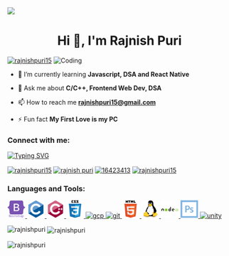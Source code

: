 <img src="https://doy2mn9upadnk.cloudfront.net/uploads/default/original/4X/0/2/a/02a4b92048705c6530bc0c6a48d2cf9fcb6a74d9.gif">
<h1 align="center">Hi 👋, I'm Rajnish Puri</h1>
<img align="right" alt="Coding" width="400" src="https://miro.medium.com/max/1785/0*7Q3yvSIv_t0ioJ-Z.gif">


<p align="left"> <a href="https://twitter.com/rajnishpuri15" target="blank"><img src="https://img.shields.io/twitter/follow/rajnishpuri15?logo=twitter&style=for-the-badge" alt="rajnishpuri15" /></a> </p>

- 🌱 I’m currently learning **Javascript, DSA and React Native**

- 💬 Ask me about **C/C++, Frontend Web Dev, DSA**

- 📫 How to reach me **rajnishpuri15@gmail.com**

- ⚡ Fun fact **My First Love is my PC**

<h3 align="left">Connect with me:</h3>

[![Typing SVG](https://readme-typing-svg.herokuapp.com?font=Goldman&color=%2360E126&size=40&duration=3000&center=true&vCenter=true&lines=PROGRAMMER;WEB+DEVELOPER;SOFTWARE+DEV;LEARNER;GEARHEAD;VIDEO+EDITOR)](https://git.io/typing-svg)

<p align="left">
<a href="https://twitter.com/rajnishpuri15" target="blank"><img align="center" src="https://raw.githubusercontent.com/rahuldkjain/github-profile-readme-generator/master/src/images/icons/Social/twitter.svg" alt="rajnishpuri15" height="30" width="40" /></a>
<a href="https://linkedin.com/in/rajnish puri" target="blank"><img align="center" src="https://raw.githubusercontent.com/rahuldkjain/github-profile-readme-generator/master/src/images/icons/Social/linked-in-alt.svg" alt="rajnish puri" height="30" width="40" /></a>
<a href="https://stackoverflow.com/users/16423413" target="blank"><img align="center" src="https://raw.githubusercontent.com/rahuldkjain/github-profile-readme-generator/master/src/images/icons/Social/stack-overflow.svg" alt="16423413" height="30" width="40" /></a>
<a href="https://auth.geeksforgeeks.org/user/rajnishpuri15" target="blank"><img align="center" src="https://raw.githubusercontent.com/rahuldkjain/github-profile-readme-generator/master/src/images/icons/Social/geeks-for-geeks.svg" alt="rajnishpuri15" height="30" width="40" /></a>
</p>

<h3 align="left">Languages and Tools:</h3>
<p align="left"> <a href="https://getbootstrap.com" target="_blank" rel="noreferrer"> <img src="https://raw.githubusercontent.com/devicons/devicon/master/icons/bootstrap/bootstrap-plain-wordmark.svg" alt="bootstrap" width="40" height="40"/> </a> <a href="https://www.cprogramming.com/" target="_blank" rel="noreferrer"> <img src="https://raw.githubusercontent.com/devicons/devicon/master/icons/c/c-original.svg" alt="c" width="40" height="40"/> </a> <a href="https://www.w3schools.com/cpp/" target="_blank" rel="noreferrer"> <img src="https://raw.githubusercontent.com/devicons/devicon/master/icons/cplusplus/cplusplus-original.svg" alt="cplusplus" width="40" height="40"/> </a> <a href="https://www.w3schools.com/css/" target="_blank" rel="noreferrer"> <img src="https://raw.githubusercontent.com/devicons/devicon/master/icons/css3/css3-original-wordmark.svg" alt="css3" width="40" height="40"/> </a> <a href="https://cloud.google.com" target="_blank" rel="noreferrer"> <img src="https://www.vectorlogo.zone/logos/google_cloud/google_cloud-icon.svg" alt="gcp" width="40" height="40"/> </a> <a href="https://git-scm.com/" target="_blank" rel="noreferrer"> <img src="https://www.vectorlogo.zone/logos/git-scm/git-scm-icon.svg" alt="git" width="40" height="40"/> </a> <a href="https://www.w3.org/html/" target="_blank" rel="noreferrer"> <img src="https://raw.githubusercontent.com/devicons/devicon/master/icons/html5/html5-original-wordmark.svg" alt="html5" width="40" height="40"/> </a> <a href="https://www.linux.org/" target="_blank" rel="noreferrer"> <img src="https://raw.githubusercontent.com/devicons/devicon/master/icons/linux/linux-original.svg" alt="linux" width="40" height="40"/> </a> <a href="https://nodejs.org" target="_blank" rel="noreferrer"> <img src="https://raw.githubusercontent.com/devicons/devicon/master/icons/nodejs/nodejs-original-wordmark.svg" alt="nodejs" width="40" height="40"/> </a> <a href="https://www.photoshop.com/en" target="_blank" rel="noreferrer"> <img src="https://raw.githubusercontent.com/devicons/devicon/master/icons/photoshop/photoshop-line.svg" alt="photoshop" width="40" height="40"/> </a> <a href="https://unity.com/" target="_blank" rel="noreferrer"> <img src="https://www.vectorlogo.zone/logos/unity3d/unity3d-icon.svg" alt="unity" width="40" height="40"/> </a> </p>

<p><img align="left" src="https://github-readme-stats.vercel.app/api/top-langs?username=rajnishpuri&show_icons=true&locale=en&layout=compact&theme=monokai" alt="rajnishpuri" /></p>

<p>&nbsp;<img align="center" src="https://github-readme-stats.vercel.app/api?username=rajnishpuri&show_icons=true&locale=en&theme=monokai" alt="rajnishpuri" /></p>

<p><img align="center" src="https://github-readme-streak-stats.herokuapp.com/?user=rajnishpuri&theme=monokai" alt="rajnishpuri" /></p>


